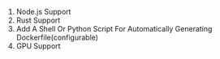 1. Node.js Support
2. Rust Support
3. Add A Shell Or Python Script For Automatically Generating Dockerfile(configurable)
4. GPU Support
